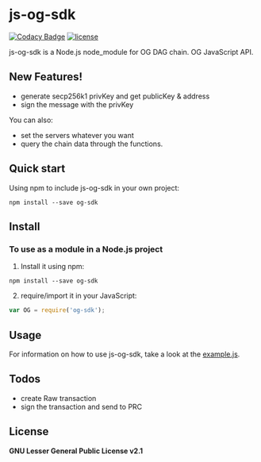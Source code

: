 # js-og-sdk
[![Codacy Badge](https://api.codacy.com/project/badge/Grade/ba02977b6c9846cb91e5eb85ab80d1d1)](https://app.codacy.com/app/tonyStig-tao/js-og-sdk?utm_source=github.com&utm_medium=referral&utm_content=tonyStig-tao/js-og-sdk&utm_campaign=Badge_Grade_Dashboard)
[![license](https://img.shields.io/cpan/l/Config-Augeas.svg)](https://github.com/annchain/js-og-sdk/blob/master/LICENSE)

js-og-sdk is a Node.js node_module for OG DAG chain. OG JavaScript API.


## New Features!

  - generate secp256k1 privKey and get publicKey & address
  - sign the message with the privKey


You can also:
  - set the servers whatever you want
  - query the chain data through the functions.

## Quick start
Using npm to include js-og-sdk in your own project:
```shell
npm install --save og-sdk
```

## Install

### To use as a module in a Node.js project
1. Install it using npm:
  ```shell
  npm install --save og-sdk
  ```

2. require/import it in your JavaScript:
  ```js
  var OG = require('og-sdk');
  ```
  
## Usage
For information on how to use js-og-sdk, take a look at the [example.js](https://github.com/annchain/js-og-sdk/blob/master/example.js).

## Todos

 - create Raw transaction
 - sign the transaction and send to PRC

License
----

**GNU Lesser General Public License v2.1**
